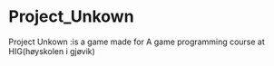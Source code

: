Project_Unkown
==============

Project Unkown :is a game made for  A game programming course  at HIG(høyskolen i gjøvik) 
